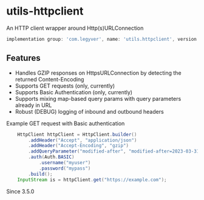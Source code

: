 # utils-httpclient
An HTTP client wrapper around Http(s)URLConnection

```groovy
implementation group: 'com.legyver', name: 'utils.httpclient', version: '3.7.0'
```

## Features
- Handles GZIP responses on HttpsURLConnection by detecting the returned Content-Encoding
- Supports GET requests (only, currently)
- Supports Basic Authentication (only, currently)
- Supports mixing map-based query params with query parameters already in URL
- Robust (DEBUG) logging of inbound and outbound headers

Example GET request with Basic authentication
```Java
    HttpClient httpClient = HttpClient.builder()
        .addHeader("Accept", "application/json")
        .addHeader("Accept-Encoding", "gzip")
        .addQueryParameter("modified-after", "modified-after=2023-03-31T15:51:09.710Z")
        .auth(Auth.BASIC)
            .username("myuser")
            .password("mypass")
        .build();
    InputStream is = httpClient.get("https://example.com");
```

Since 3.5.0